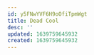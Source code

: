 ```yaml
---
id: y5FNwYVF6H9oOfiTpmWgt
title: Dead Cool
desc: ''
updated: 1639759645932
created: 1639759645932
---
```


